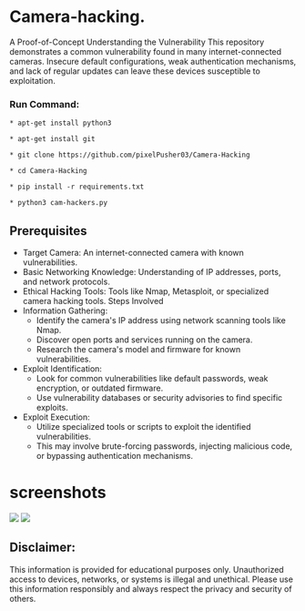 # Camera-hacking.
A Proof-of-Concept
Understanding the Vulnerability
This repository demonstrates a common vulnerability found in many internet-connected cameras. Insecure default configurations, weak authentication mechanisms, and lack of regular updates can leave these devices susceptible to exploitation.

<h3> Run Command: </h3>

```
* apt-get install python3
```
```
* apt-get install git
```
```
* git clone https://github.com/pixelPusher03/Camera-Hacking
```
```
* cd Camera-Hacking
```
```
* pip install -r requirements.txt
```
```
* python3 cam-hackers.py 
```
## Prerequisites
 * Target Camera: An internet-connected camera with known vulnerabilities.
 * Basic Networking Knowledge: Understanding of IP addresses, ports, and network protocols.
 * Ethical Hacking Tools: Tools like Nmap, Metasploit, or specialized camera hacking tools.
Steps Involved
 * Information Gathering:
   * Identify the camera's IP address using network scanning tools like Nmap.
   * Discover open ports and services running on the camera.
   * Research the camera's model and firmware for known vulnerabilities.
 * Exploit Identification:
   * Look for common vulnerabilities like default passwords, weak encryption, or outdated firmware.
   * Use vulnerability databases or security advisories to find specific exploits.
 * Exploit Execution:
   * Utilize specialized tools or scripts to exploit the identified vulnerabilities.
   * This may involve brute-forcing passwords, injecting malicious code, or bypassing authentication mechanisms.

# screenshots 

<img src="https://telegra.ph/file/0fa06e9eec862e7936b7e.jpg">

<img src="https://telegra.ph/file/a9990eaf8d229682a9b57.jpg">

## Disclaimer:
 This information is provided for educational purposes only. Unauthorized access to devices, networks, or systems is illegal and unethical. Please use this information responsibly and always respect the privacy and security of others.
